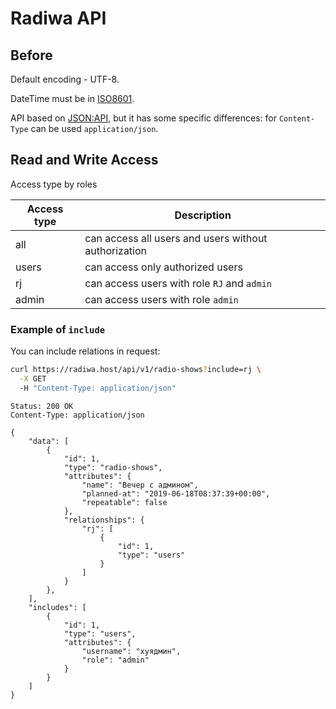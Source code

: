 # Radiwa API

## Before

Default encoding - UTF-8.

DateTime must be in [ISO8601](https://en.wikipedia.org/wiki/ISO_8601).

API based on [JSON:API](https://jsonapi.org/), but it has some specific differences: for `Content-Type` can be used `application/json`.

## Read and Write Access

Access type by roles

Access type | Description
----------- | -----------
all         | can access all users and users without authorization
users       | can access only authorized users
rj          | can access users with role `RJ` and `admin`
admin       | can access users with role `admin` 

### Example of `include`

You can include relations in request:

```bash
curl https://radiwa.host/api/v1/radio-shows?include=rj \
  -X GET
  -H "Content-Type: application/json"
```

```
Status: 200 OK
Content-Type: application/json

{
    "data": [
        {
            "id": 1,
            "type": "radio-shows",
            "attributes": {
                "name": "Вечер с админом",
                "planned-at": "2019-06-18T08:37:39+00:00",
                "repeatable": false
            },
            "relationships": {
                "rj": [
                    {
                        "id": 1,
                        "type": "users"
                    }
                ]
            }
        },
    ],
    "includes": [
        {
            "id": 1,
            "type": "users",
            "attributes": {
                "username": "хуядмин",
                "role": "admin"
            }
        }
    ]
}
```